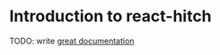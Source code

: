 # Introduction to react-hitch

TODO: write [great documentation](http://jacobian.org/writing/what-to-write/)
